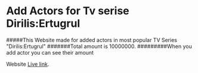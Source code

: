 # Add Actors for Tv serise Dirilis:Ertugrul
#####This Website made for added actors in most popular TV Series "Dirilis:Ertugrul"
#######Total amount is 10000000.
#########When you add actor you can see their amount


Website [Live link](https://priceless-benz-a52458.netlify.app/).

